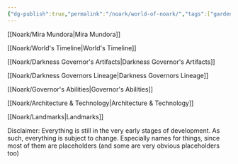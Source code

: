 ```yaml
---
{"dg-publish":true,"permalink":"/noark/world-of-noark/","tags":["gardenEntry"]}
---
```


[[Noark/Mira Mundora\|Mira Mundora]]

[[Noark/World's Timeline\|World's Timeline]]

[[Noark/Darkness Governor's Artifacts\|Darkness Governor's Artifacts]]

[[Noark/Darkness Governors Lineage\|Darkness Governors Lineage]]

[[Noark/Governor's Abilities\|Governor's Abilities]]

[[Noark/Architecture & Technology\|Architecture & Technology]]

[[Noark/Landmarks\|Landmarks]]



Disclaimer: Everything is still in the very early stages of development. As such, everything is subject to change. Especially names for things, since most of them are placeholders (and some are very obvious placeholders too)